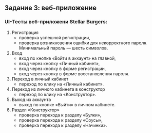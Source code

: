Задание 3: веб-приложение
--------------
### UI-Тесты веб-приложени Stellar Burgers:

1. Регистрация
    * проверка успешной регистрации,
    * проверка возникновения ошибки для некорректного пароля. Минимальный пароль — шесть символов.
2. Вход
    * вход по кнопке «Войти в аккаунт» на главной,
    * вход через кнопку «Личный кабинет»,
    * вход через кнопку в форме регистрации,
    * вход через кнопку в форме восстановления пароля.
3. Переход в личный кабинет
    * переход по клику на «Личный кабинет».
4. Переход из личного кабинета в конструктор
    * переход по клику на «Конструктор».
5. Выход из аккаунта
    * выход по кнопке «Выйти» в личном кабинете.
6. Раздел «Конструктор»
    * проверка перехода к разделу «Булки»,
    * проверка перехода к разделу «Соусы»,
    * проверка перехода к разделу «Начинки».
